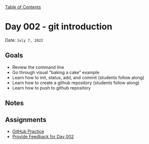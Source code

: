 [Table of Contents](../../README.md)

# Day 002 - git introduction

Date: `July 7, 2022`

## Goals

- Review the command line
- Go through visual "baking a cake" example
- Learn how to init, status, add, and commit (students follow along)
- Learn how to create a github repository (students follow along)
- Learn how to push to github repository

## Notes

<!-- - [Code](./code) -->
<!-- - [Video](https://www.youtube.com/watch?v=SB-qEYVdvXA) -->

## Assignments

- [GitHub Practice](../../assignments/github-practice)
- [Provide Feedback for Day 002](https://docs.google.com/forms/d/e/1FAIpQLScugCfY_PZ5JJGPyv_y-cjqCYkjxCsNlYnNV1RGEykxzhDVZg/viewform)

<!-- ## Resources -->

<!-- - [git introduction](../../units/git-introduction) -->
